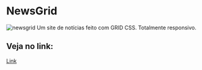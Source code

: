 # NewsGrid

![newsgrid](https://i.ibb.co/MhfGxPs/img-newsgrid.png)
Um site de notícias feito com GRID CSS. Totalmente responsivo.

## Veja no link:

[Link](https://newsgrid2.netlify.app)

